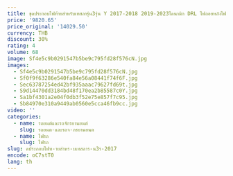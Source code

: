 ```yaml
---
title: ชุดประกอบไฟท้ายสำหรับเทสลารุ่น3รุ่น Y 2017-2018 2019-2023ไดนามิก DRL ไฟถอยหลังไฟเบรคสัญญาณเลี้ยว
price: '9820.65'
price_original: '14029.50'
currency: THB
discount: 30%
rating: 4
volume: 68
image: Sf4e5c9b0291547b5be9c795fd28f576cN.jpg
images:
  - Sf4e5c9b0291547b5be9c795fd28f576cN.jpg
  - Sf0f9f63286e540fa84e56a08441f74f6F.jpg
  - Sec63787254ed42bf935aaac79627fd69t.jpg
  - S9d14470dd3184bd48f170ea2b85587c0Y.jpg
  - Sa1bf4301a2e04f0db3f52e75e857f7c95.jpg
  - Sb84970e310a9449ab0560e5cca46fb9cc.jpg
video: ''
categories:
  - name: รถยนต์และรถจักรยานยนต์
    slug: รถยนต-และรถจ-กรยานยนต
  - name: ไฟรถ
    slug: ไฟรถ
slug: ดประกอบไฟท-ายสำหร-บเทสลาร-น3ร-2017
encode: oC7stT0
lang: th
---
```

  